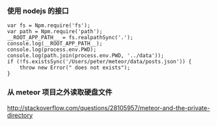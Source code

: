 ### 使用 nodejs 的接口

```
var fs = Npm.require('fs');
var path = Npm.require('path');
__ROOT_APP_PATH__ = fs.realpathSync('.');
console.log(__ROOT_APP_PATH__);
console.log(process.env.PWD);
console.log(path.join(process.env.PWD, '../data'));
if (!fs.existsSync('/Users/peter/meteor/data/posts.json')) {
    throw new Error(" does not exists");
}
```


### 从 meteor 项目之外读取硬盘文件

http://stackoverflow.com/questions/28105957/meteor-and-the-private-directory
